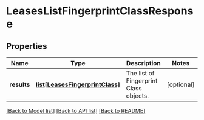 # LeasesListFingerprintClassResponse

## Properties
Name | Type | Description | Notes
------------ | ------------- | ------------- | -------------
**results** | [**list[LeasesFingerprintClass]**](LeasesFingerprintClass.md) | The list of Fingerprint Class objects. | [optional] 

[[Back to Model list]](../README.md#documentation-for-models) [[Back to API list]](../README.md#documentation-for-api-endpoints) [[Back to README]](../README.md)


